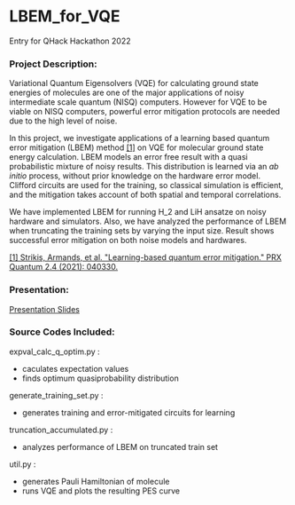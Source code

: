 # LBEM_for_VQE
Entry for QHack Hackathon 2022

### Project Description: 

Variational Quantum Eigensolvers (VQE) for calculating ground state energies of molecules are one of the major applications of noisy intermediate scale quantum (NISQ) computers. However for VQE to be viable on NISQ computers, powerful error mitigation protocols are needed due to the high level of noise.

In this project, we investigate applications of a learning based quantum error mitigation (LBEM) method [[1]](https://doi.org/10.1103/PRXQuantum.2.040330) on VQE for molecular ground state energy calculation. LBEM models an error free result with a quasi probabilistic mixture of noisy results. This distribution is learned via an _ab initio_ process, without prior knowledge on the hardware error model. Clifford circuits are used for the training, so classical simulation is efficient, and the mitigation takes account of both spatial and temporal correlations.

We have implemented LBEM for running H_2 and LiH ansatze on noisy hardware and simulators. Also, we have analyzed the performance of LBEM when truncating the training sets by varying the input size. Result shows successful error mitigation on both noise models and hardwares.

[[1] Strikis, Armands, et al. "Learning-based quantum error mitigation." PRX Quantum 2.4 (2021): 040330.](https://doi.org/10.1103/PRXQuantum.2.040330)

### Presentation: 
[Presentation Slides](https://docs.google.com/presentation/d/1APkuSyKE1_9k7hti1yeiNjLVo_kmxJ_YFD8aDVKGvWw/edit?usp=sharing)

### Source Codes Included:
expval_calc_q_optim.py : 
  - caculates expectation values
  - finds optimum quasiprobability distribution

generate_training_set.py :
  - generates training and error-mitigated circuits for learning

truncation_accumulated.py :
  - analyzes performance of LBEM on truncated train set

util.py :
  - generates Pauli Hamiltonian of molecule
  - runs VQE and plots the resulting PES curve
